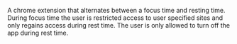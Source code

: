 A chrome extension that alternates between a focus time and resting time. 
During focus time the user is restricted access to user specified sites  and only regains access during rest time. 
The user is only allowed to turn off the app during rest time.

